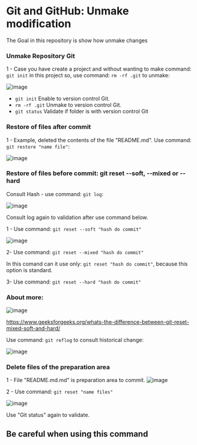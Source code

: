 # Git and GitHub: Unmake modification
The Goal in this repository is show how unmake changes

### Unmake Repository Git

1 - Case you have create a project and without wanting to make command: ``` git init ``` in this project so, use command: ``` rm -rf .git ``` to unmake:

![image](https://github.com/user-attachments/assets/47f94c40-7b0a-4353-aeb1-3830c25f58a8)

- ``` git init ``` Enable to version control Git.
- ``` rm -rf .git ``` Unmake to version control Git.
- ``` git status ``` Validate if folder is with version control Git

### Restore of files after commit

1 - Example, deleted the contents of the file "README.md". Use command: ``` git restore "name file" ```:

![image](https://github.com/user-attachments/assets/60848a7e-8bf4-4918-a40a-c74ccdf58504)

### Restore of files before commit: git reset --soft, --mixed or --hard

Consult Hash - use command: ``` git log ```:

![image](https://github.com/user-attachments/assets/702265f1-6e1c-4422-8ecf-76d48ed5d180)

Consult log again to validation after use command below.

1 - Use command: ``` git reset --soft "hash do commit" ```

![image](https://github.com/user-attachments/assets/243524b4-3cbb-4964-9991-a9a49bb04482)

2- Use command: ``` git reset --mixed "hash do commit" ```

In this comand can it use only:  ``` git reset "hash do commit" ```, because this option is standard.

3- Use command: ``` git reset --hard "hash do commit" ```

### About more: 

![image](https://github.com/user-attachments/assets/0be6a76d-f93b-464b-9ed7-e8b92f6082f8)

https://www.geeksforgeeks.org/whats-the-difference-between-git-reset-mixed-soft-and-hard/

Use command: ``` git reflog ``` to consult historical change:

![image](https://github.com/user-attachments/assets/1f740582-799d-4b94-af32-aba4bc868dfc)


### Delete files of the preparation area

1 - File "README.md.md" is preparation area to commit.
![image](https://github.com/user-attachments/assets/ae2f7f47-4e70-4b0a-87e4-93b7548647ba)

2 - Use command: ``` git reset "name files" ```

![image](https://github.com/user-attachments/assets/5cc9e7a8-8d2f-4514-b84f-180de57fe007)

Use "Git status" again to validate.

## Be careful when using this command
